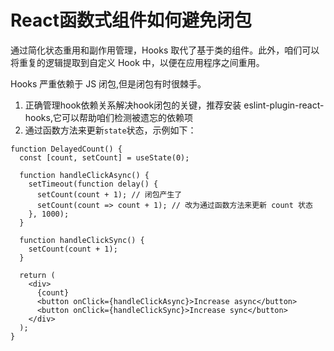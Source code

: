 # React函数式组件如何避免闭包

通过简化状态重用和副作用管理，Hooks 取代了基于类的组件。此外，咱们可以将重复的逻辑提取到自定义 Hook 中，以便在应用程序之间重用。

Hooks 严重依赖于 JS 闭包,但是闭包有时很棘手。

1. 正确管理hook依赖关系解决hook闭包的关键，推荐安装 eslint-plugin-react-hooks,它可以帮助咱们检测被遗忘的依赖项
2. 通过函数方法来更新`state`状态，示例如下：
```
function DelayedCount() {
  const [count, setCount] = useState(0);

  function handleClickAsync() {
    setTimeout(function delay() {
      setCount(count + 1); // 闭包产生了
      setCount(count => count + 1); // 改为通过函数方法来更新 count 状态
    }, 1000);
  }

  function handleClickSync() {
    setCount(count + 1);
  }

  return (
    <div>
      {count}
      <button onClick={handleClickAsync}>Increase async</button>
      <button onClick={handleClickSync}>Increase sync</button>
    </div>
  );
}
```
